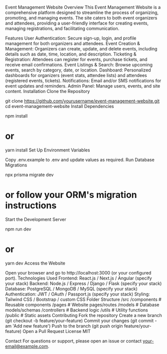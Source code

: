 Event Management Website
Overview
This Event Management Website is a comprehensive platform designed to streamline the process of organizing, promoting, and managing events. The site caters to both event organizers and attendees, providing a user-friendly interface for creating events, managing registrations, and facilitating communication.

Features
User Authentication: Secure sign-up, login, and profile management for both organizers and attendees.
Event Creation & Management: Organizers can create, update, and delete events, including details such as date, time, location, and description.
Ticketing & Registration: Attendees can register for events, purchase tickets, and receive email confirmations.
Event Listings & Search: Browse upcoming events, search by category, date, or location.
Dashboard: Personalized dashboards for organizers (event stats, attendee lists) and attendees (registered events, tickets).
Notifications: Email and/or SMS notifications for event updates and reminders.
Admin Panel: Manage users, events, and site content.
Installation
Clone the Repository

git clone https://github.com/yourusername/event-management-website.git
cd event-management-website
Install Dependencies

npm install
# or
yarn install
Set Up Environment Variables

Copy .env.example to .env and update values as required.
Run Database Migrations

npx prisma migrate dev
# or follow your ORM's migration instructions
Start the Development Server

npm run dev
# or
yarn dev
Access the Website

Open your browser and go to http://localhost:3000 (or your configured port).
Technologies Used
Frontend: React.js / Next.js / Angular (specify your stack)
Backend: Node.js / Express / Django / Flask (specify your stack)
Database: PostgreSQL / MongoDB / MySQL (specify your stack)
Authentication: JWT / OAuth / Passport.js (specify your stack)
Styling: Tailwind CSS / Bootstrap / custom CSS
Folder Structure
/src
  /components     # Reusable components
  /pages          # Website pages/routes
  /models         # Database models/schemas
  /controllers    # Backend logic
  /utils          # Utility functions
  /public         # Static assets
Contributing
Fork the repository
Create a new branch (git checkout -b feature/your-feature)
Commit your changes (git commit -am 'Add new feature')
Push to the branch (git push origin feature/your-feature)
Open a Pull Request
License
MIT

Contact
For questions or support, please open an issue or contact your-email@example.com.
